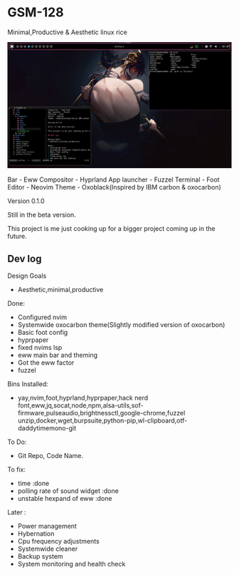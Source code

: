 # GSM-128

Minimal,Productive & Aesthetic linux rice

![gragaldia](https://github.com/winters0x64/Gragaldia/blob/main/img.png)

Bar - Eww
Compositor - Hyprland
App launcher - Fuzzel
Terminal - Foot
Editor - Neovim
Theme - Oxoblack(Inspired by IBM carbon & oxocarbon)

Version 0.1.0

Still in the beta version.

This project is me just cooking up for a bigger project coming up in the future.

## Dev log

Design Goals
+ Aesthetic,minimal,productive

Done:
+ Configured nvim
+ Systemwide oxocarbon theme(Slightly modified version of oxocarbon)
+ Basic foot config
+ hyprpaper
+ fixed nvims lsp
+ eww main bar and theming
+ Got the eww factor
+ fuzzel

Bins Installed:
+ yay,nvim,foot,hyprland,hyprpaper,hack nerd font,eww,jq,socat,node,npm,alsa-utils,sof-firmware,pulseaudio,brightnessctl,google-chrome,fuzzel
  unzip,docker,wget,burpsuite,python-pip,wl-clipboard,otf-daddytimemono-git

To Do:
- Git Repo, Code Name. 

To fix:
- time :done
- polling rate of sound widget :done
- unstable hexpand of eww :done


Later :
- Power management
- Hybernation
- Cpu frequency adjustments
- Systemwide cleaner
- Backup system
- System monitoring and health check
